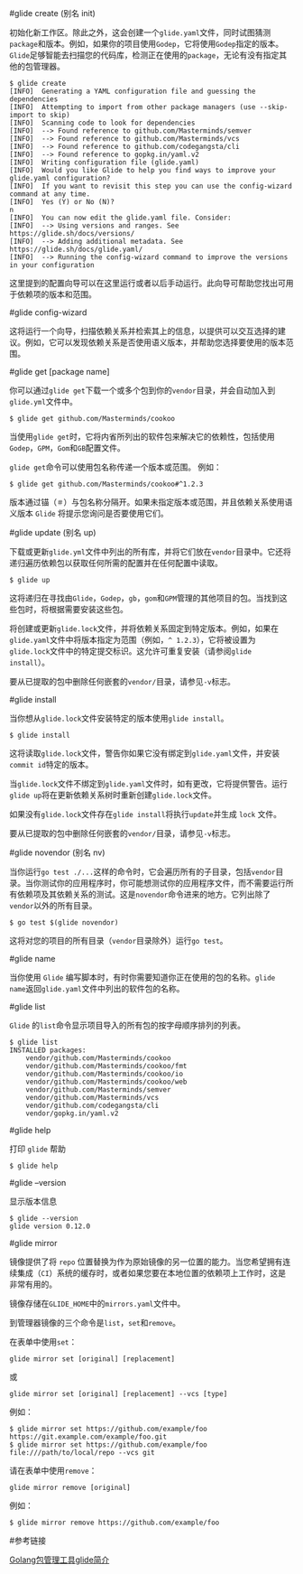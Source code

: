 #glide create (别名 init)

初始化新工作区。除此之外，这会创建一个`glide.yaml`文件，同时试图猜测`package`和版本。例如，如果你的项目使用`Godep`，它将使用`Godep`指定的版本。`Glide`足够智能去扫描您的代码库，检测正在使用的`package`，无论有没有指定其他的包管理器。
```
$ glide create
[INFO]  Generating a YAML configuration file and guessing the dependencies
[INFO]  Attempting to import from other package managers (use --skip-import to skip)
[INFO]  Scanning code to look for dependencies
[INFO]  --> Found reference to github.com/Masterminds/semver
[INFO]  --> Found reference to github.com/Masterminds/vcs
[INFO]  --> Found reference to github.com/codegangsta/cli
[INFO]  --> Found reference to gopkg.in/yaml.v2
[INFO]  Writing configuration file (glide.yaml)
[INFO]  Would you like Glide to help you find ways to improve your glide.yaml configuration?
[INFO]  If you want to revisit this step you can use the config-wizard command at any time.
[INFO]  Yes (Y) or No (N)?
n
[INFO]  You can now edit the glide.yaml file. Consider:
[INFO]  --> Using versions and ranges. See https://glide.sh/docs/versions/
[INFO]  --> Adding additional metadata. See https://glide.sh/docs/glide.yaml/
[INFO]  --> Running the config-wizard command to improve the versions in your configuration
```
这里提到的配置向导可以在这里运行或者以后手动运行。此向导可帮助您找出可用于依赖项的版本和范围。

#glide config-wizard

这将运行一个向导，扫描依赖关系并检索其上的信息，以提供可以交互选择的建议。例如，它可以发现依赖关系是否使用语义版本，并帮助您选择要使用的版本范围。

#glide get [package name]

你可以通过`glide get`下载一个或多个包到你的`vendor`目录，并会自动加入到`glide.yml`文件中。
```
$ glide get github.com/Masterminds/cookoo
```
当使用`glide get`时，它将内省所列出的软件包来解决它的依赖性，包括使用`Godep`，`GPM`，`Gom`和`GB`配置文件。

`glide get`命令可以使用包名称传递一个版本或范围。 例如：
```
$ glide get github.com/Masterminds/cookoo#^1.2.3
```
版本通过锚（`＃`）与包名称分隔开。如果未指定版本或范围，并且依赖关系使用语义版本 `Glide` 将提示您询问是否要使用它们。

#glide update (别名 up)

下载或更新`glide.yml`文件中列出的所有库，并将它们放在`vendor`目录中。它还将递归遍历依赖包以获取任何所需的配置并在任何配置中读取。
```
$ glide up
```
这将递归在寻找由`Glide`，`Godep`，`gb`，`gom`和`GPM`管理的其他项目的包。当找到这些包时，将根据需要安装这些包。

将创建或更新`glide.lock`文件，并将依赖关系固定到特定版本。例如，如果在`glide.yaml`文件中将版本指定为范围（例如，`^ 1.2.3`），它将被设置为`glide.lock`文件中的特定提交标识。这允许可重复安装（请参阅`glide install`）。

要从已提取的包中删除任何嵌套的`vendor/`目录，请参见`-v`标志。

#glide install

当你想从`glide.lock`文件安装特定的版本使用`glide install`。
```
$ glide install
```
这将读取`glide.lock`文件，警告你如果它没有绑定到`glide.yaml`文件，并安装`commit id`特定的版本。

当`glide.lock`文件不绑定到`glide.yaml`文件时，如有更改，它将提供警告。运行`glide up`将在更新依赖关系树时重新创建`glide.lock`文件。

如果没有`glide.lock`文件存在`glide install`将执行`update`并生成 `lock` 文件。

要从已提取的包中删除任何嵌套的`vendor/`目录，请参见`-v`标志。


#glide novendor (别名 nv)

当你运行`go test ./...`这样的命令时，它会遍历所有的子目录，包括`vendor`目录。当你测试你的应用程序时，你可能想测试你的应用程序文件，而不需要运行所有依赖项及其依赖关系的测试。这是`novendor`命令进来的地方。它列出除了`vendor`以外的所有目录。
```
$ go test $(glide novendor)
```
这将对您的项目的所有目录（`vendor`目录除外）运行`go test`。


#glide name

当你使用 `Glide` 编写脚本时，有时你需要知道你正在使用的包的名称。`glide name`返回`glide.yaml`文件中列出的软件包的名称。


#glide list

`Glide` 的`list`命令显示项目导入的所有包的按字母顺序排列的列表。
```
$ glide list
INSTALLED packages:
    vendor/github.com/Masterminds/cookoo
    vendor/github.com/Masterminds/cookoo/fmt
    vendor/github.com/Masterminds/cookoo/io
    vendor/github.com/Masterminds/cookoo/web
    vendor/github.com/Masterminds/semver
    vendor/github.com/Masterminds/vcs
    vendor/github.com/codegangsta/cli
    vendor/gopkg.in/yaml.v2
```

#glide help

打印 `glide` 帮助
```
$ glide help
```

#glide –version

显示版本信息
```
$ glide --version
glide version 0.12.0
```


#glide mirror

镜像提供了将 `repo` 位置替换为作为原始镜像的另一位置的能力。当您希望拥有连续集成（`CI`）系统的缓存时，或者如果您要在本地位置的依赖项上工作时，这是非常有用的。

镜像存储在`GLIDE_HOME`中的`mirrors.yaml`文件中。

到管理器镜像的三个命令是`list`，`set`和`remove`。

在表单中使用`set`：
```
glide mirror set [original] [replacement]
```
或
```
glide mirror set [original] [replacement] --vcs [type]
```
例如：
```
$ glide mirror set https://github.com/example/foo https://git.example.com/example/foo.git
$ glide mirror set https://github.com/example/foo file:///path/to/local/repo --vcs git
```
请在表单中使用`remove`：
```
glide mirror remove [original]
```
例如：
```
$ glide mirror remove https://github.com/example/foo
```

#参考链接

[Golang包管理工具glide简介](http://www.cnblogs.com/xiwang/p/5870941.html)